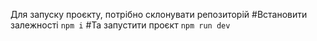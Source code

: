Для запуску проєкту, потрібно склонувати репозиторій
#Встановити залежності `npm i`
#Та запустити проєкт `npm run dev`
